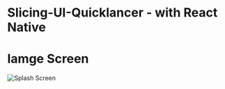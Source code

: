 # Slicing-UI-Quicklancer - with React Native

# Iamge Screen
![Splash Screen](https://user-images.githubusercontent.com/66088196/240993842-969f3eeb-0cb6-4d81-99cb-c7c3348de8d3.png)

